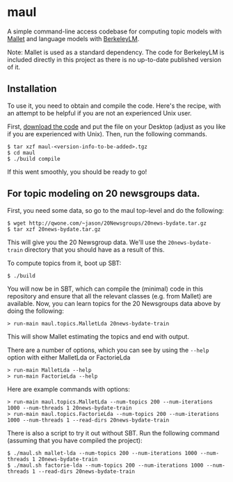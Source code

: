 maul
====

A simple command-line access codebase for computing topic models with [Mallet](http://mallet.cs.umass.edu) and language models with [BerkeleyLM](https://code.google.com/p/berkeleylm/).

Note: Mallet is used as a standard dependency. The code for BerkeleyLM is included directly in this project as there is no up-to-date published version of it.

## Installation
  
To use it, you need to obtain and compile the code. Here's the recipe, with an attempt to be helpful if you are not an experienced Unix user.

First, [download the code]() and put the file on your Desktop (adjust as you like if you are experienced with Unix). Then, run the following commands.
  
```
$ tar xzf maul-<version-info-to-be-added>.tgz
$ cd maul
$ ./build compile
```

If this went smoothly, you should be ready to go!
  
## For topic modeling on 20 newsgroups data.

First, you need some data, so go to the maul top-level and do the following:

```
$ wget http://qwone.com/~jason/20Newsgroups/20news-bydate.tar.gz
$ tar xzf 20news-bydate.tar.gz 
```

This will give you the 20 Newsgroup data. We'll use the `20news-bydate-train` directory that you should have as a result of this.

To compute topics from it, boot up SBT:

```
$ ./build
```

You will now be in SBT, which can compile the (minimal) code in this repository and ensure that all the relevant classes (e.g. from Mallet) are available. Now, you can learn topics for the 20 Newsgroups data above by doing the following:

```
> run-main maul.topics.MalletLda 20news-bydate-train
```
  
This will show Mallet estimating the topics and end with output.

There are a number of options, which you can see by using the `--help` option with either MalletLda or FactorieLda

```
> run-main MalletLda --help
> run-main FactorieLda --help
```

Here are example commands with options:

```
> run-main maul.topics.MalletLda --num-topics 200 --num-iterations 1000 --num-threads 1 20news-bydate-train
> run-main maul.topics.FactorieLda --num-topics 200 --num-iterations 1000 --num-threads 1 --read-dirs 20news-bydate-train
```

There is also a script to try it out without SBT. Run the following command (assuming that you have compiled the project):

```
$ ./maul.sh mallet-lda --num-topics 200 --num-iterations 1000 --num-threads 1 20news-bydate-train
$ ./maul.sh factorie-lda --num-topics 200 --num-iterations 1000 --num-threads 1 --read-dirs 20news-bydate-train
```
